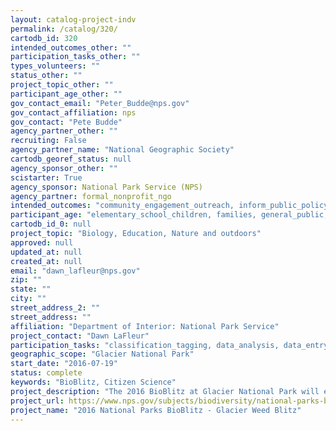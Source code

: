 ```yaml
---
layout: catalog-project-indv
permalink: /catalog/320/
cartodb_id: 320
intended_outcomes_other: ""
participation_tasks_other: ""
types_volunteers: ""
status_other: ""
project_topic_other: ""
participant_age_other: ""
gov_contact_email: "Peter_Budde@nps.gov"
gov_contact_affiliation: nps
gov_contact: "Pete Budde"
agency_partner_other: ""
recruiting: False
agency_partner_name: "National Geographic Society"
cartodb_georef_status: null
agency_sponsor_other: ""
scistarter: True
agency_sponsor: National Park Service (NPS)
agency_partner: formal_nonprofit_ngo
intended_outcomes: "community_engagement_outreach, inform_public_policy, io_education, operational_integration_use, research_advancement"
participant_age: "elementary_school_children, families, general_public, middle_school_children, targeted_group, teens"
cartodb_id_0: null
project_topic: "Biology, Education, Nature and outdoors"
approved: null
updated_at: null
created_at: null
email: "dawn_lafleur@nps.gov"
zip: ""
state: ""
city: ""
street_address_2: ""
street_address: ""
affiliation: "Department of Interior: National Park Service"
project_contact: "Dawn LaFleur"
participation_tasks: "classification_tagging, data_analysis, data_entry, finding_entities, identification, learning, observation, site_selection_description, specimen_sample_collection"
geographic_scope: "Glacier National Park"
start_date: "2016-07-19"
status: complete
keywords: "BioBlitz, Citizen Science"
project_description: "The 2016 BioBlitz at Glacier National Park will explore the presence and persistence of invasive vegetation species."
project_url: https://www.nps.gov/subjects/biodiversity/national-parks-bioblitz.htm
project_name: "2016 National Parks BioBlitz - Glacier Weed Blitz"
---
```


